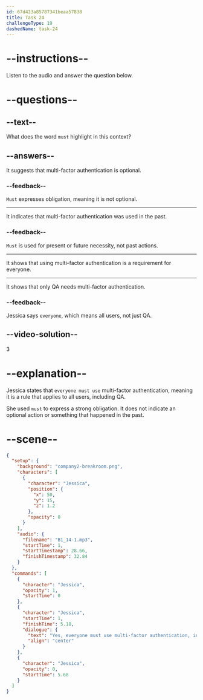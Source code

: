 ```yaml
---
id: 67d423a85787341beaa57838
title: Task 24
challengeType: 19
dashedName: task-24
---
```


<!-- (audio) Jessica: Yes, everyone must use multi-factor authentication, including QA. -->

# --instructions--

Listen to the audio and answer the question below.

# --questions--

## --text--

What does the word `must` highlight in this context?

## --answers--

It suggests that multi-factor authentication is optional.

### --feedback--

`Must` expresses obligation, meaning it is not optional.

---

It indicates that multi-factor authentication was used in the past.

### --feedback--

`Must` is used for present or future necessity, not past actions.

---

It shows that using multi-factor authentication is a requirement for everyone.

---

It shows that only QA needs multi-factor authentication.

### --feedback--

Jessica says `everyone`, which means all users, not just QA.

## --video-solution--

3

# --explanation--  

Jessica states that `everyone must use` multi-factor authentication, meaning it is a rule that applies to all users, including QA.

She used `must` to express a strong obligation. It does not indicate an optional action or something that happened in the past.

# --scene--

```json
{
  "setup": {
    "background": "company2-breakroom.png",
    "characters": [
      {
        "character": "Jessica",
        "position": {
          "x": 50,
          "y": 15,
          "z": 1.2
        },
        "opacity": 0
      }
    ],
    "audio": {
      "filename": "B1_14-1.mp3",
      "startTime": 1,
      "startTimestamp": 28.66,
      "finishTimestamp": 32.84
    }
  },
  "commands": [
    {
      "character": "Jessica",
      "opacity": 1,
      "startTime": 0
    },
    {
      "character": "Jessica",
      "startTime": 1,
      "finishTime": 5.18,
      "dialogue": {
        "text": "Yes, everyone must use multi-factor authentication, including QA.",
        "align": "center"
      }
    },
    {
      "character": "Jessica",
      "opacity": 0,
      "startTime": 5.68
    }
  ]
}
```
